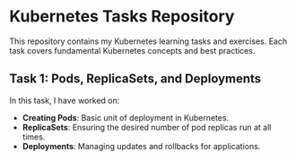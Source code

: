 # Kubernetes Tasks Repository  

This repository contains my Kubernetes learning tasks and exercises. Each task covers fundamental Kubernetes concepts and best practices.  

## Task 1: Pods, ReplicaSets, and Deployments  

In this task, I have worked on:  
- **Creating Pods**: Basic unit of deployment in Kubernetes.  
- **ReplicaSets**: Ensuring the desired number of pod replicas run at all times.  
- **Deployments**: Managing updates and rollbacks for applications.  
